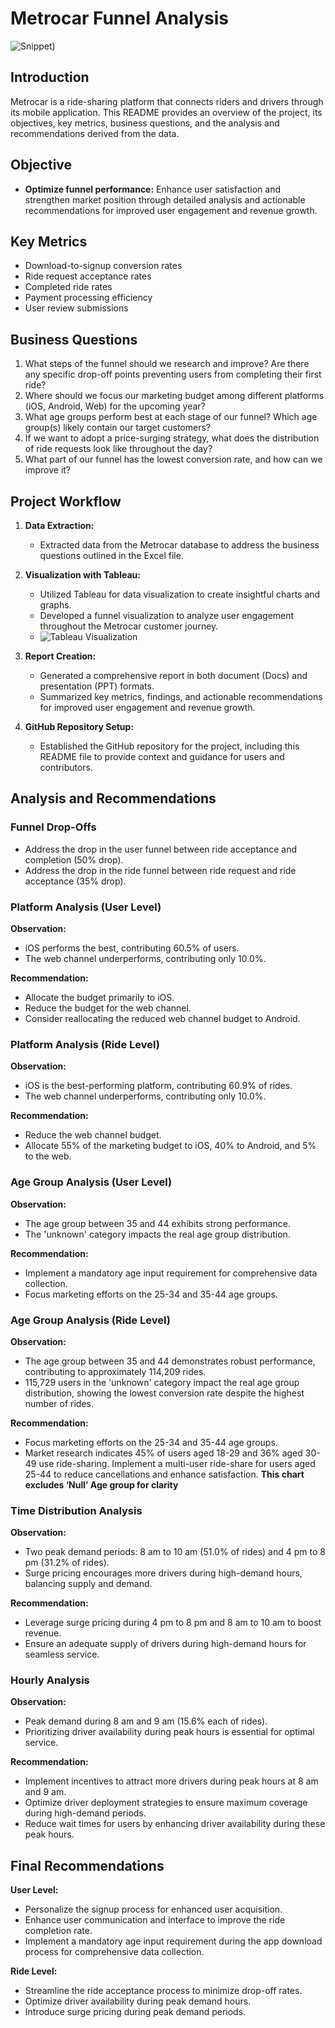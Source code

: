 # Metrocar Funnel Analysis
![Snippet](https://github.com/CharuKes/Funnel-Analysis/blob/master/Data/Capture.JPG))

## Introduction

Metrocar is a ride-sharing platform that connects riders and drivers through its mobile application. This README provides an overview of the project, its objectives, key metrics, business questions, and the analysis and recommendations derived from the data.

## Objective

- **Optimize funnel performance:** Enhance user satisfaction and strengthen market position through detailed analysis and actionable recommendations for improved user engagement and revenue growth.

## Key Metrics

- Download-to-signup conversion rates
- Ride request acceptance rates
- Completed ride rates
- Payment processing efficiency
- User review submissions

## Business Questions

1. What steps of the funnel should we research and improve? Are there any specific drop-off points preventing users from completing their first ride?
2. Where should we focus our marketing budget among different platforms (iOS, Android, Web) for the upcoming year?
3. What age groups perform best at each stage of our funnel? Which age group(s) likely contain our target customers?
4. If we want to adopt a price-surging strategy, what does the distribution of ride requests look like throughout the day?
5. What part of our funnel has the lowest conversion rate, and how can we improve it?

## Project Workflow

1. **Data Extraction:**
   - Extracted data from the Metrocar database to address the business questions outlined in the Excel file.
2. **Visualization with Tableau:**
   - Utilized Tableau for data visualization to create insightful charts and graphs.
   - Developed a funnel visualization to analyze user engagement throughout the Metrocar customer journey.
   -    ![Tableau Visualization](Data/Picture1.png)


3. **Report Creation:**
   - Generated a comprehensive report in both document (Docs) and presentation (PPT) formats.
   - Summarized key metrics, findings, and actionable recommendations for improved user engagement and revenue growth.

4. **GitHub Repository Setup:**
   - Established the GitHub repository for the project, including this README file to provide context and guidance for users and contributors.

## Analysis and Recommendations

### Funnel Drop-Offs

- Address the drop in the user funnel between ride acceptance and completion (50% drop).
- Address the drop in the ride funnel between ride request and ride acceptance (35% drop).

### Platform Analysis (User Level)

**Observation:**
- iOS performs the best, contributing 60.5% of users.
- The web channel underperforms, contributing only 10.0%.

**Recommendation:**
- Allocate the budget primarily to iOS.
- Reduce the budget for the web channel.
- Consider reallocating the reduced web channel budget to Android.


### Platform Analysis (Ride Level)

**Observation:**
- iOS is the best-performing platform, contributing 60.9% of rides.
- The web channel underperforms, contributing only 10.0%.

**Recommendation:**
- Reduce the web channel budget.
- Allocate 55% of the marketing budget to iOS, 40% to Android, and 5% to the web.

### Age Group Analysis (User Level)

**Observation:**
- The age group between 35 and 44 exhibits strong performance.
- The 'unknown' category impacts the real age group distribution.

**Recommendation:**
- Implement a mandatory age input requirement for comprehensive data collection.
- Focus marketing efforts on the 25-34 and 35-44 age groups.

### Age Group Analysis (Ride Level)

**Observation:**
- The age group between 35 and 44 demonstrates robust performance, contributing to approximately 114,209 rides.
- 115,729 users in the 'unknown' category impact the real age group distribution, showing the lowest conversion rate despite the highest number of rides.

**Recommendation:**
- Focus marketing efforts on the 25-34 and 35-44 age groups.
- Market research indicates 45% of users aged 18-29 and 36% aged 30-49 use ride-sharing. Implement a multi-user ride-share for users aged 25-44 to reduce cancellations and enhance satisfaction. **This chart excludes ‘Null’ Age group for clarity**

### Time Distribution Analysis

**Observation:**
- Two peak demand periods: 8 am to 10 am (51.0% of rides) and 4 pm to 8 pm (31.2% of rides).
- Surge pricing encourages more drivers during high-demand hours, balancing supply and demand.

**Recommendation:**
- Leverage surge pricing during 4 pm to 8 pm and 8 am to 10 am to boost revenue.
- Ensure an adequate supply of drivers during high-demand hours for seamless service.

### Hourly Analysis

**Observation:**
- Peak demand during 8 am and 9 am (15.6% each of rides).
- Prioritizing driver availability during peak hours is essential for optimal service.

**Recommendation:**
- Implement incentives to attract more drivers during peak hours at 8 am and 9 am.
- Optimize driver deployment strategies to ensure maximum coverage during high-demand periods.
- Reduce wait times for users by enhancing driver availability during these peak hours.

## Final Recommendations

**User Level:**
- Personalize the signup process for enhanced user acquisition.
- Enhance user communication and interface to improve the ride completion rate.
- Implement a mandatory age input requirement during the app download process for comprehensive data collection.

**Ride Level:**
- Streamline the ride acceptance process to minimize drop-off rates.
- Optimize driver availability during peak demand hours.
- Introduce surge pricing during peak demand periods.



